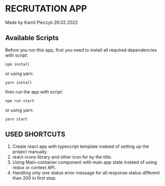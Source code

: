 # RECRUTATION APP

Made by Kamil Pieczyk 26.02.2022

## Available Scripts

Before you run this app, first you need to install all required dependencies with script:

```CMD
npm install
```

or using yarn:

```CMD
yarn install
```

then run the app with script:

```CMD
npm run start
```

or using yarn:

```CMD
yarn start
```

## USED SHORTCUTS

1. Create react app with typescript template insteed of setting up the project manually.
2. react-icons library and other icon for by the title.
3. Using Main-container component with main app state insteed of using redux or context API.
4. Handling only one status error message for all response status different than 200 in first step.
